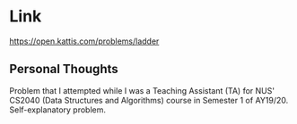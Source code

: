 # Link

https://open.kattis.com/problems/ladder

## Personal Thoughts

Problem that I attempted while I was a Teaching Assistant (TA) for NUS' CS2040 (Data Structures and Algorithms) course in Semester 1 of AY19/20. Self-explanatory problem.

